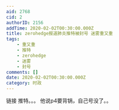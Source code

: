 ```yaml
---
aid: 2768
cid: 2
authorID: 2156
addTime: 2020-02-02T00:30:00.000Z
title: zerohedge报道肺炎推特被封号 迷雾重又重
tags:
    - 重又重
    - 推特
    - zerohedge
    - 迷雾
    - 封号
comments: []
date: 2020-02-02T00:30:00.000Z
category: 时政
---
```


链接 推特。。。 他说p4要背锅，自己号没了。。
